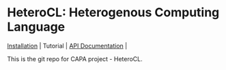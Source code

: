 HeteroCL: Heterogenous Computing Language
=========================================

[Installation](docs/install.md) | Tutorial | [API Documentation](docs/api.md) | 

This is the git repo for CAPA project - HeteroCL.
